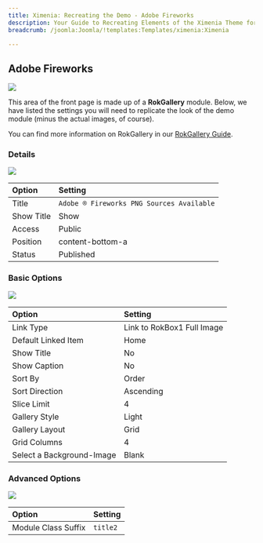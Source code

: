 ```yaml
---
title: Ximenia: Recreating the Demo - Adobe Fireworks
description: Your Guide to Recreating Elements of the Ximenia Theme for Joomla
breadcrumb: /joomla:Joomla/!templates:Templates/ximenia:Ximenia

---
```


Adobe Fireworks
----
![][demo]

This area of the front page is made up of a **RokGallery** module. Below, we have listed the settings you will need to replicate the look of the demo module (minus the actual images, of course).

You can find more information on RokGallery in our [RokGallery Guide][rokgallery].

### Details
![][demo2]

| Option     | Setting                                   |  
| :--------- | :---------------------------------------- |  
| Title      | `Adobe ® Fireworks PNG Sources Available` |  
| Show Title | Show                                      |  
| Access     | Public                                    |  
| Position   | content-bottom-a                          |  
| Status     | Published                                 |  

### Basic Options
![][demo3]

| Option                    | Setting                    |  
| :------------------------ | :------------------------- |  
| Link Type                 | Link to RokBox1 Full Image |  
| Default Linked Item       | Home                       |  
| Show Title                | No                         |  
| Show Caption              | No                         |  
| Sort By                   | Order                      |  
| Sort Direction            | Ascending                  |  
| Slice Limit               | 4                          |  
| Gallery Style             | Light                      |  
| Gallery Layout            | Grid                       |  
| Grid Columns              | 4                          |  
| Select a Background-Image | Blank                      |  

### Advanced Options
![][demo4]

| Option              | Setting  |  
| :------------------ | :------- |  
| Module Class Suffix | `title2` |  

[demo]: assets/demo_8.jpeg
[demo2]: assets/adobe_1.jpeg
[demo3]: assets/adobe_2.jpeg
[demo4]: assets/adobe_3.jpeg
[demo5]: assets/adobe_4.jpeg
[rokgallery]: ../../extensions/rokgallery